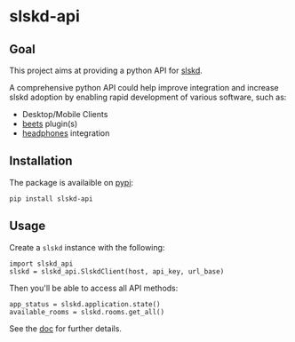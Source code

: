 # slskd-api

## Goal
This project aims at providing a python API for [slskd](https://github.com/slskd/slskd).

A comprehensive python API could help improve integration and increase slskd adoption by enabling rapid development of various software, such as:
 * Desktop/Mobile Clients
 * [beets](https://github.com/beetbox/beets) plugin(s)
 * [headphones](https://github.com/rembo10/headphones) integration

## Installation
The package is availaible on [pypi](https://pypi.org/project/slskd-api/):
```
pip install slskd-api
```

## Usage
Create a `slskd` instance with the following:
```
import slskd_api
slskd = slskd_api.SlskdClient(host, api_key, url_base)
```
Then you'll be able to access all API methods:
```
app_status = slskd.application.state()
available_rooms = slskd.rooms.get_all()
```
See the [doc](https://slskd-api.readthedocs.io/) for further details.
